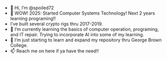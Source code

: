 - 👋 Hi, I’m @spoiled72
- 👀 WOW! 2025: Started Computer Systems Technology! Next 2 years learning programing!!
- I’ve built several crypto rigs thru 2017-2019.  
- 🌱 I’m currently learning the basics of computer operation, programing, and IT repair. Trying to incorporate AI into some of my learning.
- 💞️ I’m just starting to learn and expand my repository thru George Brown College. 
- 📫 Reach me on here if ya have the need!!

<!---
spoiled72/spoiled72 is a ✨ special ✨ repository because its `README.md` (this file) appears on your GitHub profile.
You can click the Preview link to take a look at your changes.
--->
